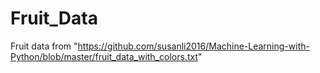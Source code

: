 # Fruit_Data
Fruit data from "https://github.com/susanli2016/Machine-Learning-with-Python/blob/master/fruit_data_with_colors.txt"
